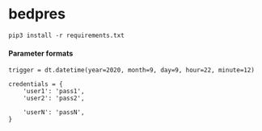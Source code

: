 # bedpres  
```pip3 install -r requirements.txt```

#### Parameter formats
```{python}
trigger = dt.datetime(year=2020, month=9, day=9, hour=22, minute=12)

credentials = {
    'user1': 'pass1',
    'user2': 'pass2',
    
    'userN': 'passN',
}
```